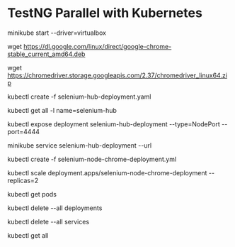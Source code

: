 #  TestNG Parallel with Kubernetes
minikube start --driver=virtualbox

wget https://dl.google.com/linux/direct/google-chrome-stable_current_amd64.deb

wget https://chromedriver.storage.googleapis.com/2.37/chromedriver_linux64.zip

kubectl create -f selenium-hub-deployment.yaml

kubectl get all -l name=selenium-hub

kubectl expose deployment selenium-hub-deployment --type=NodePort --port=4444

minikube service selenium-hub-deployment --url

kubectl create -f selenium-node-chrome-deployment.yml

kubectl scale deployment.apps/selenium-node-chrome-deployment --replicas=2

kubectl get pods

kubectl delete --all deployments

kubectl delete --all services

kubectl get all